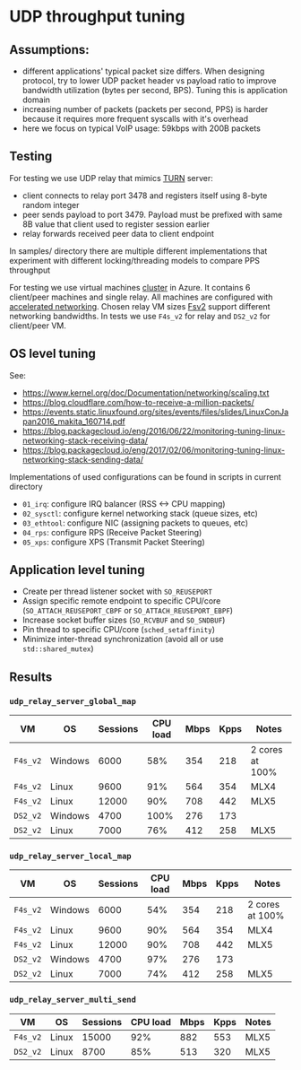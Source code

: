 # UDP throughput tuning


## Assumptions:
* different applications' typical packet size differs. When designing
  protocol, try to lower UDP packet header vs payload ratio to improve
  bandwidth utilization (bytes per second, BPS). Tuning this is application
  domain
* increasing number of packets (packets per second, PPS) is harder because it
  requires more frequent syscalls with it's overhead
* here we focus on typical VoIP usage: 59kbps with 200B packets


## Testing
For testing we use UDP relay that mimics [TURN](https://tools.ietf.org/html/rfc5766) server:
* client connects to relay port 3478 and registers itself using 8-byte random integer
* peer sends payload to port 3479. Payload must be prefixed with same 8B value
  that client used to register session earlier
* relay forwards received peer data to client endpoint

In samples/ directory there are multiple different implementations that
experiment with different locking/threading models to compare PPS throughput

For testing we use virtual machines [cluster](https://github.com/svens/bicep)
in Azure. It contains 6 client/peer machines and single relay. All machines
are configured with [accelerated networking](https://azure.microsoft.com/en-us/blog/maximize-your-vm-s-performance-with-accelerated-networking-now-generally-available-for-both-windows-and-linux/).
Chosen relay VM sizes
[Fsv2](https://docs.microsoft.com/en-us/azure/virtual-machines/fsv2-series)
support different networking bandwidths. In tests we use `F4s_v2` for relay
and `DS2_v2` for client/peer VM.


## OS level tuning
See:
* https://www.kernel.org/doc/Documentation/networking/scaling.txt
* https://blog.cloudflare.com/how-to-receive-a-million-packets/
* https://events.static.linuxfound.org/sites/events/files/slides/LinuxConJapan2016_makita_160714.pdf
* https://blog.packagecloud.io/eng/2016/06/22/monitoring-tuning-linux-networking-stack-receiving-data/
* https://blog.packagecloud.io/eng/2017/02/06/monitoring-tuning-linux-networking-stack-sending-data/

Implementations of used configurations can be found in scripts in current directory
* `01_irq`: configure IRQ balancer (RSS <-> CPU mapping)
* `02_sysctl`: configure kernel networking stack (queue sizes, etc)
* `03_ethtool`: configure NIC (assigning packets to queues, etc)
* `04_rps`: configure RPS (Receive Packet Steering)
* `05_xps`: configure XPS (Transmit Packet Steering)


## Application level tuning
* Create per thread listener socket with `SO_REUSEPORT`
* Assign specific remote endpoint to specific CPU/core (`SO_ATTACH_REUSEPORT_CBPF` or `SO_ATTACH_REUSEPORT_EBPF`)
* Increase socket buffer sizes (`SO_RCVBUF` and `SO_SNDBUF`)
* Pin thread to specific CPU/core (`sched_setaffinity`)
* Minimize inter-thread synchronization (avoid all or use `std::shared_mutex`)


## Results

### `udp_relay_server_global_map`
|VM		|OS		|Sessions	|CPU load	|Mbps	|Kpps	|Notes|
|---------------|---------------|---------------|---------------|-------|-------|-----|
|`F4s_v2`	|Windows	|6000		|58%		|354	|218	|2 cores at 100%|
|`F4s_v2`	|Linux		|9600		|91%		|564	|354	|MLX4|
|`F4s_v2`	|Linux		|12000		|90%		|708	|442	|MLX5|
|`DS2_v2`	|Windows	|4700		|100%		|276	|173	||
|`DS2_v2`	|Linux		|7000		|76%		|412	|258	|MLX5|


### `udp_relay_server_local_map`
|VM		|OS		|Sessions	|CPU load	|Mbps	|Kpps	|Notes|
|---------------|---------------|---------------|---------------|-------|-------|-----|
|`F4s_v2`	|Windows	|6000		|54%		|354	|218	|2 cores at 100%|
|`F4s_v2`	|Linux		|9600		|90%		|564	|354	|MLX4|
|`F4s_v2`	|Linux		|12000		|90%		|708	|442	|MLX5|
|`DS2_v2`	|Windows	|4700		|97%		|276	|173	||
|`DS2_v2`	|Linux		|7000		|74%		|412	|258	|MLX5|


### `udp_relay_server_multi_send`
|VM		|OS		|Sessions	|CPU load	|Mbps	|Kpps	|Notes|
|---------------|---------------|---------------|---------------|-------|-------|-----|
|`F4s_v2`	|Linux		|15000		|92%		|882	|553	|MLX5|
|`DS2_v2`	|Linux		|8700		|85%		|513	|320	|MLX5|
